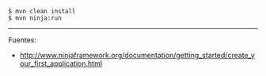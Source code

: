     $ mvn clean install
    $ mvn ninja:run

---

Fuentes:

+ http://www.ninjaframework.org/documentation/getting_started/create_your_first_application.html